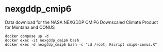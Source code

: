 # nexgddp_cmip6
Data download for the NASA NEXGDDP CMIP6 Downscaled Climate Product for Montana and CONUS

```{bash}
docker compose up -d
docker exec -it nexgddp_cmip6 bash
docker exec -d nexgddp_cmip6 bash -c "cd /root; Rscript cmip6-conus.R"
```
